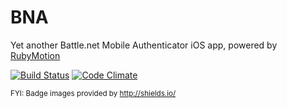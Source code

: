 # BNA
Yet another Battle.net Mobile Authenticator iOS app, powered by [RubyMotion](http://www.rubymotion.com)

[![Build Status](http://img.shields.io/travis/dorentus/bna.svg?style=flat)](https://travis-ci.org/dorentus/bna)
[![Code Climate](http://img.shields.io/codeclimate/github/dorentus/bna.svg?style=flat)](https://codeclimate.com/github/dorentus/bna)

<sub>FYI: Badge images provided by http://shields.io/</sub>
